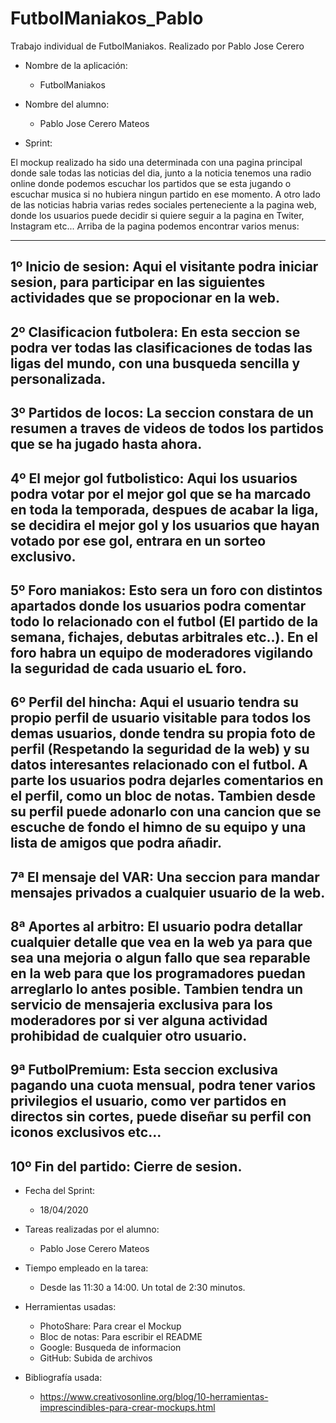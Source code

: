 # FutbolManiakos_Pablo
Trabajo individual de FutbolManiakos. Realizado por Pablo Jose Cerero

* Nombre de la aplicación:

    - FutbolManiakos
    
* Nombre del alumno:
    
    - Pablo Jose Cerero Mateos

* Sprint:
				
El mockup realizado ha sido una determinada con una pagina principal donde sale todas las noticias
del dia, junto a la noticia tenemos una radio online donde podemos escuchar los partidos que se esta jugando o escuchar musica si no hubiera ningun partido en ese momento. A otro lado de las noticias
habria varias redes sociales perteneciente a la pagina web, donde los usuarios puede decidir si quiere
seguir a la pagina en Twiter, Instagram etc... Arriba de la pagina podemos encontrar varios menus:
	
-----------------------------------------------------------------------------------------------------------
	
1º Inicio de sesion: Aqui el visitante podra iniciar sesion, para participar en las siguientes 					actividades que se propocionar en la web.
-----------------------------------------------------------------------------------------------------------
2º Clasificacion futbolera: En esta seccion se podra ver todas las clasificaciones de todas las ligas del mundo, con una busqueda sencilla y personalizada.
-----------------------------------------------------------------------------------------------------------
3º Partidos de locos: La seccion constara de un resumen a traves de videos de todos los 					 partidos que se ha jugado hasta ahora.
-----------------------------------------------------------------------------------------------------------
4º El mejor gol futbolistico: Aqui los usuarios podra votar por el mejor gol que se ha marcado en toda la temporada, despues de acabar la liga, se decidira el mejor gol y los 	usuarios que hayan votado por ese gol, entrara en un sorteo exclusivo.
 -----------------------------------------------------------------------------------------------------------
 5º Foro maniakos: Esto sera un foro con distintos apartados donde los usuarios podra comentar todo lo relacionado con el futbol (El partido de la semana, fichajes, debutas arbitrales etc..). En el foro habra un equipo de moderadores vigilando la seguridad de cada usuario eL foro. 
-----------------------------------------------------------------------------------------------------------
6º Perfil del hincha: Aqui el usuario tendra su propio perfil de usuario visitable para todos los demas usuarios, donde tendra su propia foto de perfil (Respetando la seguridad de la web) y su datos interesantes relacionado con el futbol. A parte los usuarios podra dejarles comentarios en el perfil, como un bloc de notas. Tambien desde su perfil puede adonarlo con una cancion que se escuche de fondo el himno de su equipo y una lista de amigos que podra añadir.
-----------------------------------------------------------------------------------------------------------
7ª El mensaje del VAR: Una seccion para mandar mensajes privados a cualquier usuario de la web.
-----------------------------------------------------------------------------------------------------------
8ª Aportes al arbitro: El usuario podra detallar cualquier detalle que vea en la web ya para que sea una mejoria o algun fallo que sea reparable en la web para que los programadores puedan arreglarlo lo antes posible. Tambien tendra un servicio de mensajeria exclusiva para los moderadores por si ver alguna actividad prohibidad de cualquier otro usuario.
-----------------------------------------------------------------------------------------------------------
 9ª FutbolPremium: Esta seccion exclusiva pagando una cuota mensual, podra tener varios privilegios el usuario, como ver partidos en directos sin cortes, puede diseñar su  perfil con iconos exclusivos etc...
-----------------------------------------------------------------------------------------------------------
10º Fin del partido: Cierre de sesion.
-----------------------------------------------------------------------------------------------------------
	
	
				
* Fecha del Sprint: 
			
	- 18/04/2020
				
* Tareas realizadas por el alumno:
			
	- Pablo Jose Cerero Mateos
			
* Tiempo empleado en la tarea:
			
	- Desde las 11:30 a 14:00. Un total de 2:30 minutos.
			
* Herramientas usadas:
			
	- PhotoShare: Para crear el Mockup
	- Bloc de notas: Para escribir el README
	- Google: Busqueda de informacion
	- GitHub: Subida de archivos
				
* Bibliografía usada:
			
	- https://www.creativosonline.org/blog/10-herramientas-imprescindibles-para-crear-mockups.html
				
